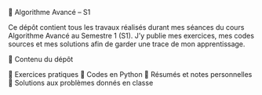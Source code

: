 📘 Algorithme Avancé – S1

Ce dépôt contient tous les travaux réalisés durant mes séances du cours Algorithme Avancé au Semestre 1 (S1).
J’y publie mes exercices, mes codes sources et mes solutions afin de garder une trace de mon apprentissage.

📂 Contenu du dépôt

🔹 Exercices pratiques
🔹 Codes en Python 
🔹 Résumés et notes personnelles
🔹 Solutions aux problèmes donnés en classe

